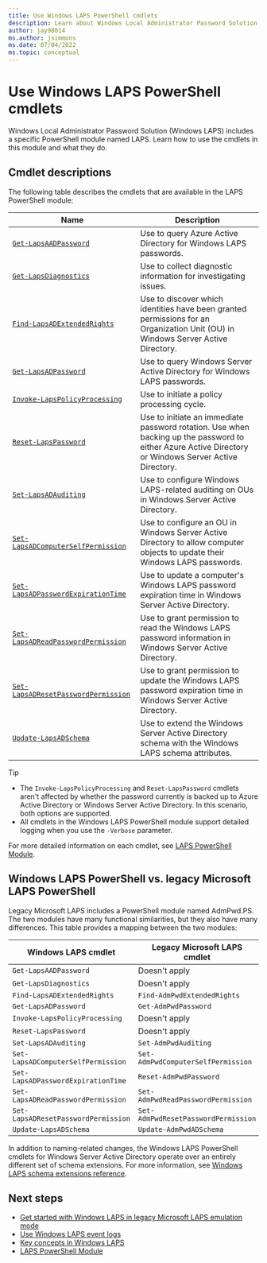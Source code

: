 ```yaml
---
title: Use Windows LAPS PowerShell cmdlets
description: Learn about Windows Local Administrator Password Solution (Windows LAPS) PowerShell cmdlets and how to use them.
author: jay98014
ms.author: jsimmons
ms.date: 07/04/2022
ms.topic: conceptual
---
```


# Use Windows LAPS PowerShell cmdlets

Windows Local Administrator Password Solution (Windows LAPS) includes a specific PowerShell module named LAPS. Learn how to use the cmdlets in this module and what they do.

## Cmdlet descriptions

The following table describes the cmdlets that are available in the LAPS PowerShell module:

|Name|Description|
|---|---|
|[`Get-LapsAADPassword`](/powershell/module/laps/get-lapsaadpassword)|Use to query Azure Active Directory for Windows LAPS passwords.|
|[`Get-LapsDiagnostics`](/powershell/module/laps/get-lapsdiagnostics)|Use to collect diagnostic information for investigating issues.|
|[`Find-LapsADExtendedRights`](/powershell/module/laps/find-lapsadextendedrights)|Use to discover which identities have been granted permissions for an Organization Unit (OU) in Windows Server Active Directory.|
|[`Get-LapsADPassword`](/powershell/module/laps/get-lapsadpassword)|Use to query Windows Server Active Directory for Windows LAPS passwords.|
|[`Invoke-LapsPolicyProcessing`](/powershell/module/laps/invoke-lapspolicyprocessing)|Use to initiate a policy processing cycle.|
|[`Reset-LapsPassword`](/powershell/module/laps/reset-lapspassword)|Use to initiate an immediate password rotation. Use when backing up the password to either Azure Active Directory or Windows Server Active Directory.|
|[`Set-LapsADAuditing`](/powershell/module/laps/set-lapsadauditing)|Use to configure Windows LAPS-related auditing on OUs in Windows Server Active Directory.|
|[`Set-LapsADComputerSelfPermission`](/powershell/module/laps/set-lapsadcomputerselfpermission)|Use to configure an OU in Windows Server Active Directory to allow computer objects to update their Windows LAPS passwords.|
|[`Set-LapsADPasswordExpirationTime`](/powershell/module/laps/set-lapsadpasswordexpirationtime)|Use to update a computer's Windows LAPS password expiration time in Windows Server Active Directory.|
|[`Set-LapsADReadPasswordPermission`](/powershell/module/laps/set-lapsadreadpasswordpermission)|Use to grant permission to read the Windows LAPS password information in Windows Server Active Directory.|
|[`Set-LapsADResetPasswordPermission`](/powershell/module/laps/set-lapsadresetpasswordpermission)|Use to grant permission to update the Windows LAPS password expiration time in Windows Server Active Directory.|
|[`Update-LapsADSchema`](/powershell/module/laps/update-lapsadschema)|Use to extend the Windows Server Active Directory schema with the Windows LAPS schema attributes.|

> [!TIP]
>
> - The `Invoke-LapsPolicyProcessing` and `Reset-LapsPassword` cmdlets aren't affected by whether the password currently is backed up to Azure Active Directory or Windows Server Active Directory. In this scenario, both options are supported.
>- All cmdlets in the Windows LAPS PowerShell module support detailed logging when you use the  `-Verbose` parameter.

For more detailed information on each cmdlet, see [LAPS PowerShell Module](/powershell/module/laps/).

## Windows LAPS PowerShell vs. legacy Microsoft LAPS PowerShell

Legacy Microsoft LAPS includes a PowerShell module named AdmPwd.PS. The two modules have many functional similarities, but they also have many differences. This table provides a mapping between the two modules:

|Windows LAPS cmdlet|Legacy Microsoft LAPS cmdlet|
|---|---|
|`Get-LapsAADPassword`|Doesn't apply|
|`Get-LapsDiagnostics`|Doesn't apply|
|`Find-LapsADExtendedRights`|`Find-AdmPwdExtendedRights`|
|`Get-LapsADPassword`|`Get-AdmPwdPassword`|
|`Invoke-LapsPolicyProcessing`|Doesn't apply|
|`Reset-LapsPassword`|Doesn't apply|
|`Set-LapsADAuditing`|`Set-AdmPwdAuditing`|
|`Set-LapsADComputerSelfPermission`|`Set-AdmPwdComputerSelfPermission`|
|`Set-LapsADPasswordExpirationTime`|`Reset-AdmPwdPassword`|
|`Set-LapsADReadPasswordPermission`|`Set-AdmPwdReadPasswordPermission`|
|`Set-LapsADResetPasswordPermission`|`Set-AdmPwdResetPasswordPermission`|
|`Update-LapsADSchema`|`Update-AdmPwdADSchema`|

In addition to naming-related changes, the Windows LAPS PowerShell cmdlets for Windows Server Active Directory operate over an entirely different set of schema extensions. For more information, see [Windows LAPS schema extensions reference](laps-technical-reference.md#schema-extensions).

## Next steps

- [Get started with Windows LAPS in legacy Microsoft LAPS emulation mode](laps-scenarios-legacy.md)
- [Use Windows LAPS event logs](laps-management-event-log.md)
- [Key concepts in Windows LAPS](laps-concepts.md)
- [LAPS PowerShell Module](/powershell/module/laps/)